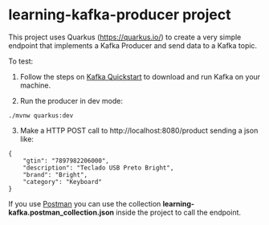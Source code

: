 # learning-kafka-producer project

This project uses Quarkus (https://quarkus.io/) to create a very simple endpoint that implements a Kafka Producer and send data to a Kafka topic.

To test:

1. Follow the steps on [Kafka Quickstart](http://kafka.apache.org/quickstart) to download and run Kafka on your machine.

2. Run the producer in dev mode:

```
./mvnw quarkus:dev
```

3. Make a HTTP POST call to http://localhost:8080/product sending a json like:
```
{
    "gtin": "7897982206000",
    "description": "Teclado USB Preto Bright",
    "brand": "Bright",
    "category": "Keyboard"
}
```

If you use [Postman](https://www.postman.com/) you can use the collection 
**learning-kafka.postman_collection.json** inside the project to call the endpoint.